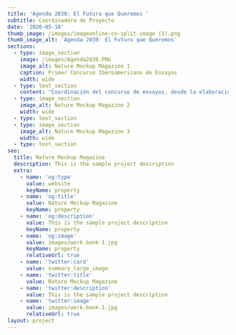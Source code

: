 ```yaml
---
title: 'Agenda 2030: El Futuro que Queremos '
subtitle: Coordinadora de Proyecto
date: '2020-05-10'
thumb_image: /images/imageonline-co-split-image (3).png
thumb_image_alt: 'Agenda 2030: El Futuro que Queremos'
sections:
  - type: image_section
    image: /images/Agenda2030.PNG
    image_alt: Nature Mockup Magazine 1
    caption: Primer Concurso Iberoamericano de Ensayos
    width: wide
  - type: text_section
    content: "Coordinación del concurso de ensayos, desde la elaboración de la convocatoria, gestión del jurado calificador, comunicación interna y externa hasta la selección de ganadores. Los ensayos ganadores serán publicados en un libro por la Editorial Sapienza (Brasil).\n\n\n\nMás información\_[aquí](http://rediberoestudios.org/events/ensayo-agenda-2030/)\_\n"
  - type: image_section
    image_alt: Nature Mockup Magazine 2
    width: wide
  - type: text_section
  - type: image_section
    image_alt: Nature Mockup Magazine 3
    width: wide
  - type: text_section
seo:
  title: Nature Mockup Magazine
  description: This is the sample project description
  extra:
    - name: 'og:type'
      value: website
      keyName: property
    - name: 'og:title'
      value: Nature Mockup Magazine
      keyName: property
    - name: 'og:description'
      value: This is the sample project description
      keyName: property
    - name: 'og:image'
      value: images/work-book-1.jpg
      keyName: property
      relativeUrl: true
    - name: 'twitter:card'
      value: summary_large_image
    - name: 'twitter:title'
      value: Nature Mockup Magazine
    - name: 'twitter:description'
      value: This is the sample project description
    - name: 'twitter:image'
      value: images/work-book-1.jpg
      relativeUrl: true
layout: project
---
```

